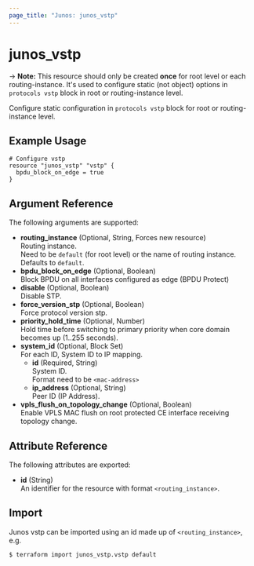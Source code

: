 ```yaml
---
page_title: "Junos: junos_vstp"
---
```


# junos_vstp

-> **Note:** This resource should only be created **once** for root level or each
routing-instance. It's used to configure static (not object) options in `protocols vstp` block
in root or routing-instance level.

Configure static configuration in `protocols vstp` block for root or routing-instance level.

## Example Usage

```hcl
# Configure vstp
resource "junos_vstp" "vstp" {
  bpdu_block_on_edge = true
}
```

## Argument Reference

The following arguments are supported:

- **routing_instance** (Optional, String, Forces new resource)  
  Routing instance.  
  Need to be `default` (for root level) or the name of routing instance.  
  Defaults to `default`.
- **bpdu_block_on_edge** (Optional, Boolean)  
  Block BPDU on all interfaces configured as edge (BPDU Protect)
- **disable** (Optional, Boolean)  
  Disable STP.
- **force_version_stp** (Optional, Boolean)  
  Force protocol version stp.
- **priority_hold_time** (Optional, Number)  
  Hold time before switching to primary priority when core domain becomes up (1..255 seconds).
- **system_id** (Optional, Block Set)  
  For each ID, System ID to IP mapping.
  - **id** (Required, String)  
    System ID.  
    Format need to be `<mac-address>`
  - **ip_address** (Optional, String)  
    Peer ID (IP Address).
- **vpls_flush_on_topology_change** (Optional, Boolean)  
  Enable VPLS MAC flush on root protected CE interface receiving topology change.

## Attribute Reference

The following attributes are exported:

- **id** (String)  
  An identifier for the resource with format `<routing_instance>`.

## Import

Junos vstp can be imported using an id made up of `<routing_instance>`, e.g.

```shell
$ terraform import junos_vstp.vstp default
```
